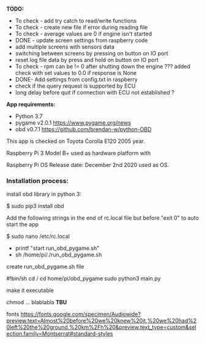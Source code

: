 **TODO:**
- To check - add try catch to read/write functions
- To check - create new file if error during reading file
- To check - average values are 0 if engine isn't started
- DONE - update screen settings from raspberry code
- add multiple screens with sensors data
- switching between screens by pressing on button on IO port
- reset log file data by press and hold on button on IO port
- To check - rpm can be != 0 after shutting down the engine ???
added check with set values to 0.0 if response is None
- DONE- Add settings from config.txt in raspberry
- check if the query request is supported by ECU
- long delay before quit if connection with ECU not established ?


**App requirements:**
- Python 3.7
- pygame v2.0.1 https://www.pygame.org/news
- obd v0.7.1 https://github.com/brendan-w/python-OBD

This app is checked on Toyota Corolla E120 2005 year.

Raspberry Pi 3 Model B+ used as hardware platform with 

Raspberry Pi OS Release date: December 2nd 2020 used as OS.


<h3> Installation process:</h3>

install obd library in python 3:

$ sudo pip3 install obd

Add the following strings in the end of rc.local file but before "exit 0" to auto start the app

$ sudo nano /etc/rc.local

 - printf "start run_obd_pygame.sh"
 - sh /home/pi/./run_obd_pygame.sh

create run_obd_pygame.sh file

#!bin/sh
cd /
cd home/pi/obd_pygame
sudo python3 main.py

make it executable

chmod ... blablabla **TBU**


fonts https://fonts.google.com/specimen/Audiowide?preview.text=Almost%20before%20we%20knew%20it,%20we%20had%20left%20the%20ground.%20km%2Fh%20&preview.text_type=custom&selection.family=Montserrat#standard-styles




